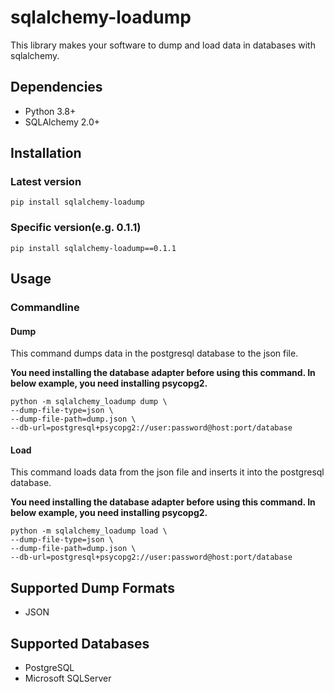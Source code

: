 # sqlalchemy-loadump
This library makes your software to dump and load data in databases with sqlalchemy.


## Dependencies
- Python 3.8+
- SQLAlchemy 2.0+


## Installation
### Latest version
```pip install sqlalchemy-loadump```

### Specific version(e.g. 0.1.1)
```pip install sqlalchemy-loadump==0.1.1```


## Usage
### Commandline
#### Dump
This command dumps data in the postgresql database to the json file.

**You need installing the database adapter before using this command. In below example, you need installing psycopg2.**

```commandline
python -m sqlalchemy_loadump dump \
--dump-file-type=json \
--dump-file-path=dump.json \
--db-url=postgresql+psycopg2://user:password@host:port/database
```

#### Load
This command loads data from the json file and inserts it into the postgresql database.

**You need installing the database adapter before using this command. In below example, you need installing psycopg2.**

```commandline
python -m sqlalchemy_loadump load \
--dump-file-type=json \
--dump-file-path=dump.json \
--db-url=postgresql+psycopg2://user:password@host:port/database
```

## Supported Dump Formats
- JSON


## Supported Databases
- PostgreSQL
- Microsoft SQLServer
